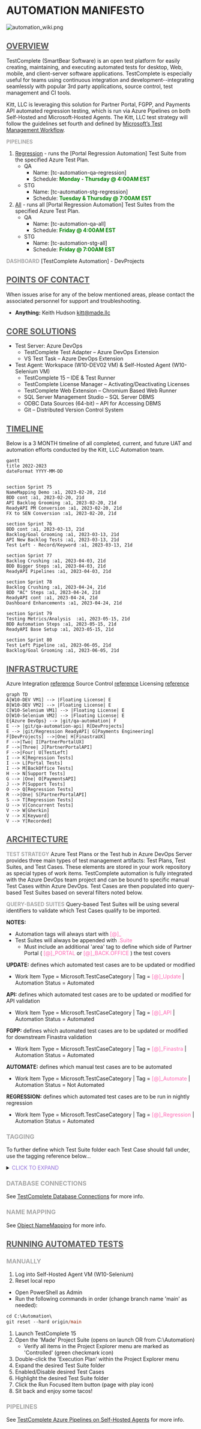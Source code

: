 **<h1> AUTOMATION MANIFESTO </h1>**

![automation_wiki.png](Src/standard-wiki.png)


## <span style="color:#555555"><u> **OVERVIEW** </u></span>
TestComplete (SmartBear Software) is an open test platform for easily creating, maintaining, and executing automated tests for desktop, Web, mobile, and client-server software applications. TestComplete is especially useful for teams using continuous integration and development--integrating seamlessly with popular 3rd party applications, source control, test management and CI tools. 

Kitt, LLC is leveraging this solution for Partner Portal, FGPP, and Payments API automated regression testing, which is run via Azure Pipelines on both Self-Hosted and Microsoft-Hosted Agents. The Kitt, LLC test strategy will follow the guidelines set fourth and defined by [Microsoft’s Test Management Workflow](https://docs.microsoft.com/en-us/azure/devops/test/create-a-test-plan?view=azure-devops). 

<span style="color:#A6A6A6"> **PIPELINES** </span>
1. <u>Regression</u> - runs the [Portal Regression Automation] Test Suite from the specified Azure Test Plan.
   - QA
      - Name: [tc-automation-qa-regression]
      - Schedule: **<span style="color:green">Monday - Thursday @ 4:00AM EST</span>**
   - STG
      - Name: [tc-automation-stg-regression] 
      - Schedule: **<span style="color:green">Tuesday & Thursday @ 7:00AM EST</span>**
2. <u>All</u> - runs all [Portal Regression Automation] Test Suites from the specified Azure Test Plan.
   - QA
      - Name: [tc-automation-qa-all] 
      - Schedule: **<span style="color:green">Friday @ 4:00AM EST</span>**
   - STG
      - Name: [tc-automation-stg-all] 
      - Schedule: **<span style="color:green">Friday @ 7:00AM EST</span>**


<span style="color:#A6A6A6"> **DASHBOARD** </span>
[TestComplete Automation] - DevProjects



## <span style="color:#555555"><u> **POINTS OF CONTACT** </u></span>
When issues arise for any of the below mentioned areas, please contact the associated personnel for support and troubleshooting.
- **Anything:** Keith Hudson kitt@made.llc



## <span style="color:#555555"><u> **CORE SOLUTIONS** </u></span>
- Test Server: Azure DevOps
  - TestComplete Test Adapter – Azure DevOps Extension
  - VS Test Task – Azure DevOps Extension
- Test Agent: Workspace (W10-DEV02 VM) & Self-Hosted Agent (W10-Selenium VM)
  - TestComplete 15 – IDE & Test Runner
  - TestComplete License Manager – Activating/Deactivating Licenses  
  - TestComplete Web Extension – Chromium Based Web Runner
  - SQL Server Management Studio – SQL Server DBMS
  - ODBC Data Sources (64-bit) – API for Accessing DBMS
  - Git – Distributed Version Control System



## <span style="color:#555555"><u> **TIMELINE** </u></span>

Below is a 3 MONTH timeline of all completed, current, and future UAT and automation efforts conducted by the Kitt, LLC Automation team.


``` mermaid
gantt
title 2022-2023
dateFormat YYYY-MM-DD


section Sprint 75
NameMapping Demo :a1, 2023-02-20, 21d
BDD cont :a1, 2023-02-20, 21d
API Backlog Grooming :a1, 2023-02-20, 21d
ReadyAPI PM Conversion :a1, 2023-02-20, 21d
FX to SEN Conversion :a1, 2023-02-20, 21d

section Sprint 76
BDD cont :a1, 2023-03-13, 21d
Backlog/Goal Grooming :a1, 2023-03-13, 21d
API New Backlog Tests :a1, 2023-03-13, 21d
Test Left - Record/Keyword :a1, 2023-03-13, 21d

section Sprint 77
Backlog Crushing :a1, 2023-04-03, 21d
BDD Bigger Steps :a1, 2023-04-03, 21d
ReadyAPI Pipelines :a1, 2023-04-03, 21d

section Sprint 78
Backlog Crushing :a1, 2023-04-24, 21d
BDD "AC" Steps :a1, 2023-04-24, 21d
ReadyAPI cont :a1, 2023-04-24, 21d
Dashboard Enhancements :a1, 2023-04-24, 21d

section Sprint 79
Testing Metrics/Analysis  :a1, 2023-05-15, 21d
BDD Automation Steps :a1, 2023-05-15, 21d
ReadyAPI Base Setup :a1, 2023-05-15, 21d

section Sprint 80
Test Left Pipeline :a1, 2023-06-05, 21d
Backlog/Goal Grooming :a1, 2023-06-05, 21d
```



## <span style="color:#555555"><u> **INFRASTRUCTURE** </u></span> 
Azure Integration [reference](https://support.smartbear.com/testcomplete/docs/working-with/integration/azure/test-adapter/requirements.html)
Source Control [reference](https://support.smartbear.com/testcomplete/docs/working-with/integration/scc/index.html)
Licensing [reference](https://support.smartbear.com/testcomplete/docs/licensing/id-based/index.html)

``` mermaid
graph TD
A[W10-DEV VM1] --> |Floating License| E
B[W10-DEV VM2] --> |Floating License| E
C[W10-Selenium VM1] --> |Floating License| E
D[W10-Selenium VM2] --> |Floating License| E
E{Azure DevOps} --> |git/qa-automation| F
E --> |git/qa-automation-api| R[DevProjects]
E --> |git/Regression ReadyAPI| G[Payments Engineering]
F[DevProjects] -->|One| H[FinastraUX]
F -->|Two| I[PartnerPortalUX]
F -->|Three| J[PartnerPortalAPI]
F -->|Four| U[TestLeft]
I --> K[Regression Tests]
I --> L[Portal Tests]
I --> M[BackOffice Tests]
H --> N[Support Tests]
G --> |One| O[PaymentsAPI]
J --> P[Support Tests]
O --> Q[Regression Tests]
R -->|One| S[PartnerPortalAPI]
S --> T[Regression Tests]
U --> V[Concurrent Tests]
V --> W[Gherkin]
V --> X[Keyword]
V --> Y[Recorded]
```



## <span style="color:#555555"><u> **ARCHITECTURE** </u></span>

<span style="color:#A6A6A6"> **TEST STRATEGY** </span>
Azure Test Plans or the Test hub in Azure DevOps Server provides three main types of test management artifacts: Test Plans, Test Suites, and Test Cases. These elements are stored in your work repository as special types of work items. TestComplete automation is fully integrated with the Azure DevOps team project and can be bound to specific manual Test Cases within Azure DevOps. Test Cases are then populated into query-based Test Suites based on several filters noted below. 

<span style="color:#A6A6A6"> **QUERY-BASED SUITES** </span>
Query-based Test Suites will be using several identifiers to validate which Test Cases qualify to be imported. 
 
**NOTES:**
- Automation tags will always start with <span style="color:hotpink"> [@]_ </span> 
- Test Suites will always be appended with <span style="color:hotpink"> .Suite </span> 
   - Must include an additional 'area' tag to define which side of Partner Portal (<span style="color:hotpink"> [@]_PORTAL </span> or <span style="color:hotpink"> [@]_BACK.OFFICE </span>) the test covers 

**UPDATE:** defines which automated test cases are to be updated or modified 
- Work Item Type = Microsoft.TestCaseCategory | Tag = <span style="color:hotpink"> [@]_Update </span> | Automation Status = Automated

**API:** defines which automated test cases are to be updated or modified for API validation
- Work Item Type = Microsoft.TestCaseCategory | Tag = <span style="color:hotpink"> [@]_API </span> | Automation Status = Automated

**FGPP:** defines which automated test cases are to be updated or modified for downstream Finastra validation
- Work Item Type = Microsoft.TestCaseCategory | Tag = <span style="color:hotpink"> [@]_Finastra </span> | Automation Status = Automated

**AUTOMATE:** defines which manual test cases are to be automated
- Work Item Type = Microsoft.TestCaseCategory | Tag = <span style="color:hotpink"> [@]_Automate </span> | Automation Status = Not Automated

**REGRESSION:** defines which automated test cases are to be run in nightly regression 
- Work Item Type = Microsoft.TestCaseCategory | Tag = <span style="color:hotpink"> [@]_Regression </span> | Automation Status = Automated  
### <span style="color:#A6A6A6"> TAGGING </span>
To further define which Test Suite folder each Test Case should fall under, use the tagging reference below...

<details>
  <summary><span style="color:mediumpurple"> CLICK TO EXPAND </span></summary>

- <span style="color:hotpink"> [@]_PORTAL </span>
   - <span style="color:hotpink"> [@]_INT.Suite </span>
   - <span style="color:hotpink"> [@]_PAY.Suite </span>
   - <span style="color:hotpink"> [@]_SEN.Suite </span>	 

- <span style="color:hotpink"> [@]_BACK.OFFICE </span>
   - <span style="color:hotpink"> [@]_Limit.Suite </span>
   - <span style="color:hotpink"> [@]_Profile.Suite </span>
   - <span style="color:hotpink"> [@]_Subscription.Suite </span>
</details>



### <span style="color:#A6A6A6"> DATABASE CONNECTIONS </span>
See [TestComplete Database Connections](tc-db-connections.md) for more info.


### <span style="color:#A6A6A6"> NAME MAPPING </span>
See [Object NameMapping](tc-name-mapping.md) for more info.



## <span style="color:#555555"><u> **RUNNING AUTOMATED TESTS** </u></span>
### <span style="color:#A6A6A6"> MANUALLY </span>
1. Log into Self-Hosted Agent VM (W10-Selenium)
1. Reset local repo
  - Open PowerShell as Admin
   - Run the following commands in order (change branch name 'main' as needed):
``` ps
cd C:\Automation\
git reset --hard origin/main
```
1. Launch TestComplete 15
2. Open the 'Made' Project Suite (opens on launch OR from C:\Automation)
   - Verify all items in the Project Explorer menu are marked as 'Controlled' (green checkmark icon) 
3. Double-click the 'Execution Plan' within the Project Explorer menu
4. Expand the desired Test Suite folder
5. Enabled/Disable desired Test Cases
6. Highlight the desired Test Suite folder
7. Click the Run Focused Item button (page with play icon)
8. Sit back and enjoy some tacos!

### <span style="color:#A6A6A6"> PIPELINES </span>
See [TestComplete Azure Pipelines on Self-Hosted Agents](tc-mshosted-pipelines.md) for more info.

